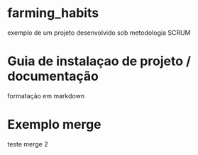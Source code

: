 # farming_habits
exemplo de um projeto desenvolvido sob metodologia SCRUM
# Guia de instalaçao de projeto / documentação
formatação em markdown
# Exemplo merge

teste merge 2